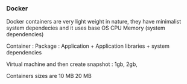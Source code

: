 ### Docker

Docker containers are very light weight in nature, they have minimalist system dependecies and it uses base OS CPU Memory (system dependencies)

Container : Package : Application + Application libraries + system dependencies

Virtual machine and then create snapshot : 1gb, 2gb, 

Containers sizes are 10 MB 20 MB